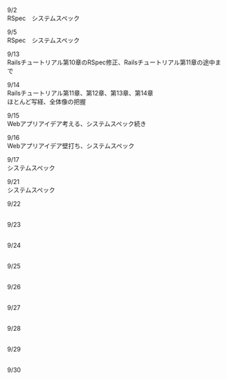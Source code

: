 9/2<br>
RSpec　システムスペック<br>

9/5<br>
RSpec　システムスペック<br>

9/13<br>
Railsチュートリアル第10章のRSpec修正、Railsチュートリアル第11章の途中まで<br>

9/14<br>
Railsチュートリアル第11章、第12章、第13章、第14章<br>
ほとんど写経、全体像の把握<br>

9/15<br>
Webアプリアイデア考える、システムスペック続き<br>

9/16<br>
Webアプリアイデア壁打ち、システムスペック<br>

9/17<br>
システムスペック<br>

9/21<br>
システムスペック<br>

9/22<br>
<br>

9/23<br>
<br>

9/24<br>
<br>

9/25<br>
<br>

9/26<br>
<br>

9/27<br>
<br>

9/28<br>
<br>

9/29<br>
<br>

9/30<br>
<br>
